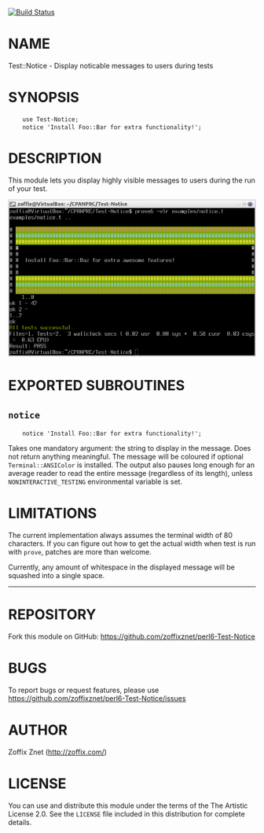[![Build Status](https://travis-ci.org/zoffixznet/perl6-Test-Notice.svg)](https://travis-ci.org/zoffixznet/perl6-Test-Notice)

# NAME

Test::Notice - Display noticable messages to users during tests

# SYNOPSIS

```perl6
    use Test-Notice;
    notice 'Install Foo::Bar for extra functionality!';
```

# DESCRIPTION

This module lets you display highly visible messages to users during
the run of your test.

![](sample.png)

# EXPORTED SUBROUTINES

## `notice`

```perl6
    notice 'Install Foo::Bar for extra functionality!';
```

Takes one mandatory argument: the string to display in the message.
Does not return anything meaningful. The message will be coloured if optional
`Terminal::ANSIColor` is installed. The output also pauses long enough
for an average reader to read the entire message (regardless of its length),
unless `NONINTERACTIVE_TESTING` environmental variable is set.

# LIMITATIONS

The current implementation always assumes the terminal width of 80 characters.
If you can figure out how to get the actual width when test is run with
`prove`, patches are more than welcome.

Currently, any amount of whitespace in the displayed message will be squashed
into a single space.

---

# REPOSITORY

Fork this module on GitHub:
https://github.com/zoffixznet/perl6-Test-Notice

# BUGS

To report bugs or request features, please use
https://github.com/zoffixznet/perl6-Test-Notice/issues

# AUTHOR

Zoffix Znet (http://zoffix.com/)

# LICENSE

You can use and distribute this module under the terms of the
The Artistic License 2.0. See the `LICENSE` file included in this
distribution for complete details.
